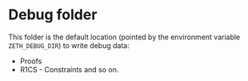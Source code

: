 # Debug folder

This folder is the default location (pointed by the environment variable `ZETH_DEBUG_DIR`) to write debug data:
- Proofs
- R1CS - Constraints
and so on.
